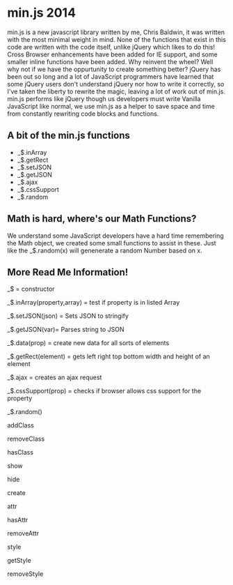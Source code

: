 min.js 2014
================================

min.js is a new javascript library written by me, Chris Baldwin, it was written with the most minimal weight in mind. None of the functions that exist in this code are written with the code itself,
unlike jQuery which likes to do this! Cross Browser enhancements have been added for IE support, and some smaller inline functions have been added. Why reinvent the wheel? Well why not if we have the
oppurtunity to create something better? jQuery has been out so long and a lot of JavaScript programmers have learned that some jQuery users don't understand jQuery nor how to write it correctly, so
I've taken the liberty to rewrite the magic, leaving a lot of work out of min.js. min.js performs like jQuery though us developers must write Vanilla JavaScript like normal, we use min.js as a helper to save space
and time from constantly rewriting code blocks and functions.


A bit of the min.js functions
-------------------------

* _$.inArray
* _$.getRect
* _$.setJSON
* _$.getJSON
* _$.ajax
* _$.cssSupport
* _$.random

Math is hard, where's our Math Functions?
-------------------------------

We understand some JavaScript developers have a hard time remembering the Math object, we created some small functions to assist in these. Just like the _$.random(x) will genenerate a random Number
based on x.

More Read Me Information!
------------------------

  
_$ = constructor

_$.inArray(property,array) = test if property is in listed Array

_$.setJSON(json) = Sets JSON to stringify

_$.getJSON(var)= Parses string to JSON

_$.data(prop) = create new data for all sorts of elements

_$.getRect(element) = gets left right top bottom width and height of an element

_$.ajax = creates an ajax request

_$.cssSupport(prop) = checks if browser allows css support for the property

_$.random()

addClass

removeClass

hasClass

show

hide

create

attr

hasAttr

removeAttr

style

getStyle

removeStyle